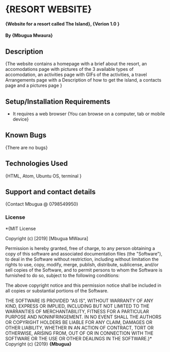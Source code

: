 # {RESORT WEBSITE}
#### {Website for a resort called The Island}, {Verion 1.0 }
#### By **{Mbugua Mwaura}**
## Description
{The website contains a homepage with a brief about the resort, an accomodations page with pictures of the 3 available types of accomodation, an activities page with GIFs of the activities, a travel Arrangements page with a Description of how to get the island, a contacts page and a pictures page }
## Setup/Installation Requirements
* It requires a web browser
{You can browse on a computer, tab or mobile device}
## Known Bugs
{There are no bugs}
## Technologies Used
{HTML, Atom, Ubuntu OS, terminal }
## Support and contact details
{Contact Mbugua @ 0798549950}
### License
*{MIT License

Copyright (c) [2019] [Mbugua MWaura]

Permission is hereby granted, free of charge, to any person obtaining a copy
of this software and associated documentation files (the "Software"), to deal
in the Software without restriction, including without limitation the rights
to use, copy, modify, merge, publish, distribute, sublicense, and/or sell
copies of the Software, and to permit persons to whom the Software is
furnished to do so, subject to the following conditions:

The above copyright notice and this permission notice shall be included in all
copies or substantial portions of the Software.

THE SOFTWARE IS PROVIDED "AS IS", WITHOUT WARRANTY OF ANY KIND, EXPRESS OR
IMPLIED, INCLUDING BUT NOT LIMITED TO THE WARRANTIES OF MERCHANTABILITY,
FITNESS FOR A PARTICULAR PURPOSE AND NONINFRINGEMENT. IN NO EVENT SHALL THE
AUTHORS OR COPYRIGHT HOLDERS BE LIABLE FOR ANY CLAIM, DAMAGES OR OTHER
LIABILITY, WHETHER IN AN ACTION OF CONTRACT, TORT OR OTHERWISE, ARISING FROM,
OUT OF OR IN CONNECTION WITH THE SOFTWARE OR THE USE OR OTHER DEALINGS IN THE
SOFTWARE.}*
Copyright (c) {2019} **{Mbugua}**
